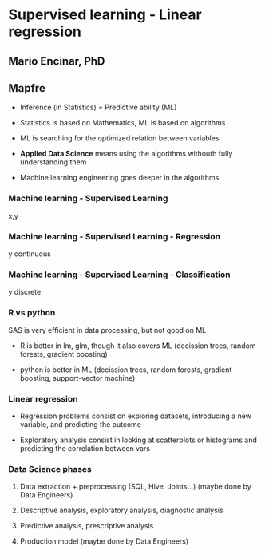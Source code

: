 # Supervised learning - Linear regression
## Mario Encinar, PhD
## Mapfre

* Inference (in Statistics) = Predictive ability (ML)

* Statistics is based on Mathematics, ML is based on algorithms

* ML is searching for the optimized relation between variables

* **Applied Data Science** means using the algorithms withouth fully understanding them

* Machine learning engineering goes deeper in the algorithms

### Machine learning - Supervised Learning
x,y

### Machine learning - Supervised Learning - Regression
y continuous

### Machine learning - Supervised Learning - Classification
y discrete

### R vs python

SAS is very efficient in data processing, but not good on ML

* R is better in lm, glm, though it also covers ML (decission trees, random forests, gradient boosting)

* python is better in ML (decission trees, random forests, gradient boosting, support-vector machine)

### Linear regression
* Regression problems consist on exploring datasets, introducing a new variable, and predicting the outcome

* Exploratory analysis consist in looking at scatterplots or histograms and predicting the correlation between vars

### Data Science phases

1. Data extraction + preprocessing (SQL, Hive, Joints...) (maybe done by Data Engineers)

2. Descriptive analysis, exploratory analysis, diagnostic analysis

3. Predictive analysis, prescriptive analysis

4. Production model (maybe done by Data Engineers)
